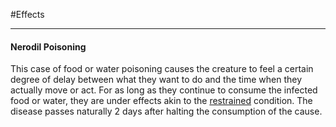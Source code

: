 #Effects
- - -
#### Nerodil Poisoning
This case of food or water poisoning causes the creature to feel a certain degree of delay between what they want to do and the time when they actually move or act. For as long as they continue to consume the infected food or water, they are under effects akin to the [restrained](Conditions.md) condition. The disease passes naturally 2 days after halting the consumption of the cause.